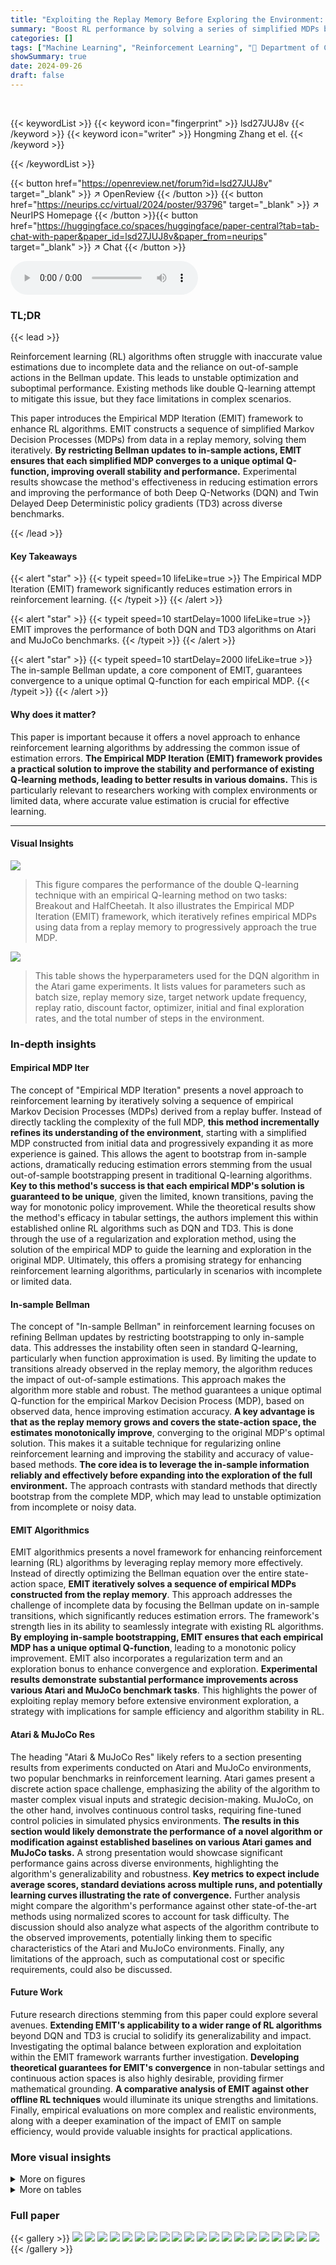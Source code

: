 ```yaml
---
title: "Exploiting the Replay Memory Before Exploring the Environment: Enhancing Reinforcement Learning Through Empirical MDP Iteration"
summary: "Boost RL performance by solving a series of simplified MDPs before tackling the complex real-world one!"
categories: []
tags: ["Machine Learning", "Reinforcement Learning", "🏢 Department of Computing Science and Amii, University of Alberta",]
showSummary: true
date: 2024-09-26
draft: false
---
```


<br>

{{< keywordList >}}
{{< keyword icon="fingerprint" >}} lsd27JUJ8v {{< /keyword >}}
{{< keyword icon="writer" >}} Hongming Zhang et el. {{< /keyword >}}
 
{{< /keywordList >}}

{{< button href="https://openreview.net/forum?id=lsd27JUJ8v" target="_blank" >}}
↗ OpenReview
{{< /button >}}
{{< button href="https://neurips.cc/virtual/2024/poster/93796" target="_blank" >}}
↗ NeurIPS Homepage
{{< /button >}}{{< button href="https://huggingface.co/spaces/huggingface/paper-central?tab=tab-chat-with-paper&paper_id=lsd27JUJ8v&paper_from=neurips" target="_blank" >}}
↗ Chat
{{< /button >}}



<audio controls>
    <source src="https://ai-paper-reviewer.com/lsd27JUJ8v/podcast.wav" type="audio/wav">
    Your browser does not support the audio element.
</audio>


### TL;DR


{{< lead >}}

Reinforcement learning (RL) algorithms often struggle with inaccurate value estimations due to incomplete data and the reliance on out-of-sample actions in the Bellman update. This leads to unstable optimization and suboptimal performance.  Existing methods like double Q-learning attempt to mitigate this issue, but they face limitations in complex scenarios.

This paper introduces the Empirical MDP Iteration (EMIT) framework to enhance RL algorithms. EMIT constructs a sequence of simplified Markov Decision Processes (MDPs) from data in a replay memory, solving them iteratively.  **By restricting Bellman updates to in-sample actions, EMIT ensures that each simplified MDP converges to a unique optimal Q-function, improving overall stability and performance.**  Experimental results showcase the method's effectiveness in reducing estimation errors and improving the performance of both Deep Q-Networks (DQN) and Twin Delayed Deep Deterministic policy gradients (TD3) across diverse benchmarks.

{{< /lead >}}


#### Key Takeaways

{{< alert "star" >}}
{{< typeit speed=10 lifeLike=true >}} The Empirical MDP Iteration (EMIT) framework significantly reduces estimation errors in reinforcement learning. {{< /typeit >}}
{{< /alert >}}

{{< alert "star" >}}
{{< typeit speed=10 startDelay=1000 lifeLike=true >}} EMIT improves the performance of both DQN and TD3 algorithms on Atari and MuJoCo benchmarks. {{< /typeit >}}
{{< /alert >}}

{{< alert "star" >}}
{{< typeit speed=10 startDelay=2000 lifeLike=true >}} The in-sample Bellman update, a core component of EMIT, guarantees convergence to a unique optimal Q-function for each empirical MDP. {{< /typeit >}}
{{< /alert >}}

#### Why does it matter?
This paper is important because it offers a novel approach to enhance reinforcement learning algorithms by addressing the common issue of estimation errors.  **The Empirical MDP Iteration (EMIT) framework provides a practical solution to improve the stability and performance of existing Q-learning methods, leading to better results in various domains.** This is particularly relevant to researchers working with complex environments or limited data, where accurate value estimation is crucial for effective learning.

------
#### Visual Insights



![](https://ai-paper-reviewer.com/lsd27JUJ8v/figures_1_1.jpg)

> This figure compares the performance of the double Q-learning technique with an empirical Q-learning method on two tasks: Breakout and HalfCheetah.  It also illustrates the Empirical MDP Iteration (EMIT) framework, which iteratively refines empirical MDPs using data from a replay memory to progressively approach the true MDP.





![](https://ai-paper-reviewer.com/lsd27JUJ8v/tables_4_1.jpg)

> This table shows the hyperparameters used for the DQN algorithm in the Atari game experiments.  It lists values for parameters such as batch size, replay memory size, target network update frequency, replay ratio, discount factor, optimizer, initial and final exploration rates, and the total number of steps in the environment.





### In-depth insights


#### Empirical MDP Iter
The concept of "Empirical MDP Iteration" presents a novel approach to reinforcement learning by iteratively solving a sequence of empirical Markov Decision Processes (MDPs) derived from a replay buffer.  Instead of directly tackling the complexity of the full MDP, **this method incrementally refines its understanding of the environment**, starting with a simplified MDP constructed from initial data and progressively expanding it as more experience is gained.  This allows the agent to bootstrap from in-sample actions, dramatically reducing estimation errors stemming from the usual out-of-sample bootstrapping present in traditional Q-learning algorithms.  **Key to this method's success is that each empirical MDP's solution is guaranteed to be unique**, given the limited, known transitions, paving the way for monotonic policy improvement.  While the theoretical results show the method's efficacy in tabular settings, the authors implement this within established online RL algorithms such as DQN and TD3. This is done through the use of a regularization and exploration method, using the solution of the empirical MDP to guide the learning and exploration in the original MDP.  Ultimately, this offers a promising strategy for enhancing reinforcement learning algorithms, particularly in scenarios with incomplete or limited data.

#### In-sample Bellman
The concept of "In-sample Bellman" in reinforcement learning focuses on refining Bellman updates by restricting bootstrapping to only in-sample data.  This addresses the instability often seen in standard Q-learning, particularly when function approximation is used. By limiting the update to transitions already observed in the replay memory, the algorithm reduces the impact of out-of-sample estimations. This approach makes the algorithm more stable and robust. The method guarantees a unique optimal Q-function for the empirical Markov Decision Process (MDP), based on observed data, hence improving estimation accuracy.  **A key advantage is that as the replay memory grows and covers the state-action space, the estimates monotonically improve**, converging to the original MDP's optimal solution. This makes it a suitable technique for regularizing online reinforcement learning and improving the stability and accuracy of value-based methods. **The core idea is to leverage the in-sample information reliably and effectively before expanding into the exploration of the full environment.**  The approach contrasts with standard methods that directly bootstrap from the complete MDP, which may lead to unstable optimization from incomplete or noisy data.

#### EMIT Algorithmics
EMIT algorithmics presents a novel framework for enhancing reinforcement learning (RL) algorithms by leveraging replay memory more effectively.  Instead of directly optimizing the Bellman equation over the entire state-action space, **EMIT iteratively solves a sequence of empirical MDPs constructed from the replay memory**.  This approach addresses the challenge of incomplete data by focusing the Bellman update on in-sample transitions, which significantly reduces estimation errors. The framework's strength lies in its ability to seamlessly integrate with existing RL algorithms. **By employing in-sample bootstrapping, EMIT ensures that each empirical MDP has a unique optimal Q-function**, leading to a monotonic policy improvement.  EMIT also incorporates a regularization term and an exploration bonus to enhance convergence and exploration. **Experimental results demonstrate substantial performance improvements across various Atari and MuJoCo benchmark tasks**. This highlights the power of exploiting replay memory before extensive environment exploration, a strategy with implications for sample efficiency and algorithm stability in RL.

#### Atari & MuJoCo Res
The heading "Atari & MuJoCo Res" likely refers to a section presenting results from experiments conducted on Atari and MuJoCo environments, two popular benchmarks in reinforcement learning.  Atari games present a discrete action space challenge, emphasizing the ability of the algorithm to master complex visual inputs and strategic decision-making. MuJoCo, on the other hand, involves continuous control tasks, requiring fine-tuned control policies in simulated physics environments.  **The results in this section would likely demonstrate the performance of a novel algorithm or modification against established baselines on various Atari games and MuJoCo tasks.**  A strong presentation would showcase significant performance gains across diverse environments, highlighting the algorithm's generalizability and robustness.  **Key metrics to expect include average scores, standard deviations across multiple runs, and potentially learning curves illustrating the rate of convergence.**  Further analysis might compare the algorithm's performance against other state-of-the-art methods using normalized scores to account for task difficulty.  The discussion should also analyze what aspects of the algorithm contribute to the observed improvements, potentially linking them to specific characteristics of the Atari and MuJoCo environments. Finally, any limitations of the approach, such as computational cost or specific requirements, could also be discussed.

#### Future Work
Future research directions stemming from this paper could explore several avenues. **Extending EMIT's applicability to a wider range of RL algorithms** beyond DQN and TD3 is crucial to solidify its generalizability and impact.  Investigating the optimal balance between exploration and exploitation within the EMIT framework warrants further investigation.  **Developing theoretical guarantees for EMIT's convergence** in non-tabular settings and continuous action spaces is also highly desirable, providing firmer mathematical grounding.  **A comparative analysis of EMIT against other offline RL techniques** would illuminate its unique strengths and limitations. Finally, empirical evaluations on more complex and realistic environments, along with a deeper examination of the impact of EMIT on sample efficiency, would provide valuable insights for practical applications.


### More visual insights

<details>
<summary>More on figures
</summary>


![](https://ai-paper-reviewer.com/lsd27JUJ8v/figures_3_1.jpg)

> This figure shows an example in CliffWalk environment with four different scenarios of replay memory content.  The first row visualizes the state-action pairs present in each replay memory. The second row shows the estimation error curves for Q and Q (learned using Bellman update and in-sample Bellman update respectively) compared to the true optimal Q*. The third and fourth rows illustrate the resulting greedy policies derived from Q and Q respectively, with red arrows highlighting incorrect actions.


![](https://ai-paper-reviewer.com/lsd27JUJ8v/figures_5_1.jpg)

> This figure displays the learning curves for several Atari and MuJoCo reinforcement learning tasks.  The top row shows results for Atari games (Asteroids, Atlantis, Breakout, Gravitar), while the bottom row presents results for MuJoCo continuous control tasks (Ant, HalfCheetah, Hopper, Humanoid). Each curve represents the average performance across five independent runs, with shaded areas indicating standard deviation.  The results demonstrate that incorporating the Empirical MDP Iteration (EMIT) method consistently improves performance compared to standard DQN and TD3 algorithms across various environments.


![](https://ai-paper-reviewer.com/lsd27JUJ8v/figures_6_1.jpg)

> This figure compares the average normalized performance of different reinforcement learning algorithms across 20 Atari games and 8 MuJoCo tasks.  The normalization ensures scores are between 0 and 1, allowing for easy comparison.  The results show that the Empirical MDP Iteration (EMIT) method consistently outperforms other state-of-the-art algorithms, demonstrating its effectiveness in improving the performance of both discrete and continuous control tasks.


![](https://ai-paper-reviewer.com/lsd27JUJ8v/figures_7_1.jpg)

> This figure compares the performance of policies learned using the Bellman update (π) and the in-sample Bellman update (ŵ) on Breakout and HalfCheetah environments.  The left plot (a) shows that the passive learning policy (ŵ) performs comparably or even better than the active learning policy (π), highlighting that the in-sample Bellman update is robust to missing transitions.  The right plot (b) demonstrates that EMIT significantly reduces the estimation error in Q, leading to more accurate value estimations.


![](https://ai-paper-reviewer.com/lsd27JUJ8v/figures_8_1.jpg)

> This figure shows an ablation study on the effects of the regularization term and exploration bonus in the proposed EMIT method.  The left panel (a) illustrates how EMIT reduces policy churn (frequent changes in the optimal policy) compared to a standard DQN. The right panel (b) displays the performance improvement when using the full EMIT method versus versions without regularization, without the exploration bonus, and without both components. This demonstrates that both components contribute to performance, and the regularization term is more impactful than the exploration bonus.


![](https://ai-paper-reviewer.com/lsd27JUJ8v/figures_14_1.jpg)

> This figure shows a simple Markov Decision Process (MDP) with two states (s1, s2) and two actions (a1, a2).  The solid lines represent transitions that are present in the replay memory, while the dashed line represents a transition that is missing. The absence of the (s2, a2) transition highlights the concept of incomplete data within a replay memory, which is central to the paper's discussion of the limitations of the standard Bellman update in reinforcement learning. The missing transition impacts the accuracy of value estimation and policy learning, especially when using the standard Bellman update which bootstraps from out-of-sample actions.


![](https://ai-paper-reviewer.com/lsd27JUJ8v/figures_18_1.jpg)

> This figure illustrates the CliffWalking environment. It's a grid world where the agent starts at the bottom left (S) and must navigate to the goal state (G) at the bottom right.  A shaded region represents a 'cliff,' which results in a large negative reward if the agent steps into it. The arrow shows the optimal path for the agent to take to reach the goal while avoiding the cliff, highlighting the risk of falling and receiving a negative reward. The purpose of the figure is to provide a simple visual representation of the environment used in the paper's experiments.


![](https://ai-paper-reviewer.com/lsd27JUJ8v/figures_18_2.jpg)

> This figure shows a comparison between two Q-learning methods (Bellman update and in-sample Bellman update) applied to CliffWalk in four different scenarios with varying levels of data coverage. It shows that in-sample Bellman update provides more robust estimations and yields more accurate policies, especially in scenarios with incomplete data.


![](https://ai-paper-reviewer.com/lsd27JUJ8v/figures_19_1.jpg)

> This figure shows screenshots of five different Atari 2600 games used in the experiments described in the paper.  These games represent a diversity of gameplay mechanics and visual styles, allowing the researchers to evaluate the performance of their reinforcement learning method across a range of challenges.


![](https://ai-paper-reviewer.com/lsd27JUJ8v/figures_19_2.jpg)

> This figure shows visualizations of five different MuJoCo environments used in the paper's experiments: Ant, HalfCheetah, Hopper, Swimmer, and Walker2D.  These are simulated robotic control tasks, each with a distinct morphology and locomotion style, used to evaluate the performance of reinforcement learning algorithms.  The environments are rendered in a simple, checkered-floor setting.


![](https://ai-paper-reviewer.com/lsd27JUJ8v/figures_21_1.jpg)

> This figure shows a comparison of the performance of in-sample and out-of-sample Bellman updates in the CliffWalk environment. Four scenarios with varying data coverage are shown, highlighting how the in-sample approach is more robust to incomplete data. The figure displays the learning curves, value errors, and resulting policies for both methods, demonstrating the superior performance of the in-sample Bellman update when dealing with incomplete data.


![](https://ai-paper-reviewer.com/lsd27JUJ8v/figures_22_1.jpg)

> This figure displays the performance of DQN and TD3 algorithms with and without the EMIT enhancement on Atari and MuJoCo benchmark tasks.  Learning curves show mean scores with standard deviation across 5 runs for each task.  The results clearly indicate consistent performance improvements across diverse tasks when EMIT is applied.


![](https://ai-paper-reviewer.com/lsd27JUJ8v/figures_23_1.jpg)

> The figure shows the learning curves for eight MuJoCo continuous control tasks.  The curves compare the performance of three different methods: EMIT-TD3 (the proposed method combining Empirical MDP Iteration with TD3), TD3 (the baseline TD3 algorithm), and Q_online (a TD3 variant using only in-sample Bellman updates but lacking the exploration component of EMIT). The shaded areas represent the standard deviation across five runs.  The results illustrate that EMIT-TD3 consistently outperforms both TD3 and Q_online across all tasks, demonstrating the effectiveness of the proposed method in improving the performance of existing reinforcement learning algorithms.


![](https://ai-paper-reviewer.com/lsd27JUJ8v/figures_23_2.jpg)

> The figure presents learning curves for DQN and TD3 algorithms, with and without the EMIT enhancement, across various Atari and MuJoCo environments.  It showcases the consistent performance improvement achieved by integrating EMIT into both algorithms across diverse tasks, highlighting the method's effectiveness.  Each curve represents the average performance over five independent runs, with shaded regions indicating standard deviations. The x-axis represents the number of environment steps, and the y-axis represents the mean score achieved.


![](https://ai-paper-reviewer.com/lsd27JUJ8v/figures_24_1.jpg)

> This figure displays the results of applying the Empirical MDP Iteration (EMIT) method to Deep Q-Network (DQN) and Twin Delayed Deep Deterministic policy gradient (TD3) algorithms on Atari and MuJoCo benchmark tasks.  The top row shows results for several Atari games (Asteroids, Atlantis, Breakout, Gravitar), while the bottom row shows results for several MuJoCo continuous control tasks (Ant, HalfCheetah, Hopper, Humanoid). Each plot presents the mean reward over five independent runs, along with the standard deviation represented by shaded areas.  The results demonstrate that EMIT consistently improves the performance of both DQN and TD3 across all tested environments.


![](https://ai-paper-reviewer.com/lsd27JUJ8v/figures_24_2.jpg)

> The figure shows the performance comparison of the proposed EMIT method against baseline methods (DQN and TD3) across various Atari and MuJoCo environments.  The learning curves illustrate the mean scores and standard deviations across five independent runs. The results demonstrate that EMIT consistently improves performance in a variety of tasks.


![](https://ai-paper-reviewer.com/lsd27JUJ8v/figures_25_1.jpg)

> This figure displays the learning curves for both Atari and MuJoCo environments.  The top row shows results from Atari games, while the bottom row shows results from MuJoCo continuous control tasks. Each environment's performance is shown as a learning curve, plotting mean score against environment steps. Shaded regions indicate standard deviation across five runs. The results clearly demonstrate that using EMIT consistently improves the learning performance compared to using standard DQN and TD3.


![](https://ai-paper-reviewer.com/lsd27JUJ8v/figures_25_2.jpg)

> This figure displays the performance of the proposed EMIT method compared to standard DQN and TD3 algorithms on both Atari and MuJoCo benchmark tasks.  The learning curves show the average reward obtained over five independent runs, illustrating the consistent performance improvement provided by EMIT across various game and robotic control environments.  Error bars represent standard deviations, showcasing the stability of EMIT's performance enhancements.


![](https://ai-paper-reviewer.com/lsd27JUJ8v/figures_26_1.jpg)

> The figure shows the learning curves for DQN and TD3 algorithms on Atari and MuJoCo environments with and without EMIT.  The results demonstrate that incorporating EMIT significantly improves performance across a variety of tasks, both discrete and continuous control tasks. The graphs display mean scores and standard deviations across five independent runs, illustrating the consistency of EMIT's performance enhancement.


![](https://ai-paper-reviewer.com/lsd27JUJ8v/figures_26_2.jpg)

> This figure displays the performance of DQN and TD3 algorithms with and without the EMIT enhancement on various Atari and MuJoCo benchmark tasks.  Each plot shows the mean reward over five independent runs, with error bars representing the standard deviation. The results clearly demonstrate that integrating EMIT significantly improves the learning performance and stability of both DQN and TD3 across a range of tasks with different complexities and action spaces (discrete for Atari, continuous for MuJoCo).


![](https://ai-paper-reviewer.com/lsd27JUJ8v/figures_27_1.jpg)

> This figure compares the performance of two Bellman updates (Eqs. 1 and 2) on a CliffWalk environment. The left panel shows the estimation errors when the replay memory contains either a suboptimal trajectory or is missing transitions. The right panel shows the resulting policies, highlighting the differences in accuracy between the two methods.


![](https://ai-paper-reviewer.com/lsd27JUJ8v/figures_28_1.jpg)

> This figure displays the learning curves for both Atari and MuJoCo environments.  Each curve represents the average performance across five runs, with shaded areas indicating standard deviation. The results demonstrate that using EMIT consistently improves the performance compared to the baselines across multiple environments, showing its effectiveness in enhancing reinforcement learning algorithms.


![](https://ai-paper-reviewer.com/lsd27JUJ8v/figures_28_2.jpg)

> This figure displays the learning curves for both Atari and MuJoCo benchmark tasks.  Each curve represents the mean score across five runs of each algorithm, with shaded areas indicating standard deviations.  The results demonstrate that the EMIT method consistently outperforms the baseline algorithms (DQN and TD3) across a variety of tasks, showcasing its effectiveness in enhancing reinforcement learning performance.


</details>




<details>
<summary>More on tables
</summary>


![](https://ai-paper-reviewer.com/lsd27JUJ8v/tables_19_1.jpg)
> This table lists the hyperparameters used for the Deep Q-Network (DQN) algorithm when applied to Atari game environments.  It specifies values for key parameters such as batch size, replay memory size, target network update frequency, replay ratio, discount factor, optimizer, initial and final exploration rates, exploration decay steps, and the total number of steps in the environment during training.

![](https://ai-paper-reviewer.com/lsd27JUJ8v/tables_20_1.jpg)
> This table lists the hyperparameters used for the TD3 algorithm on MuJoCo environments.  It shows the values used for batch size, replay memory size, discount factor, optimizer, learning rate, target update rate, policy noise, noise clip, delayed policy update frequency, and total steps in the environment. These parameters are crucial for the training and performance of the TD3 algorithm.

</details>




### Full paper

{{< gallery >}}
<img src="https://ai-paper-reviewer.com/lsd27JUJ8v/1.png" class="grid-w50 md:grid-w33 xl:grid-w25" />
<img src="https://ai-paper-reviewer.com/lsd27JUJ8v/2.png" class="grid-w50 md:grid-w33 xl:grid-w25" />
<img src="https://ai-paper-reviewer.com/lsd27JUJ8v/3.png" class="grid-w50 md:grid-w33 xl:grid-w25" />
<img src="https://ai-paper-reviewer.com/lsd27JUJ8v/4.png" class="grid-w50 md:grid-w33 xl:grid-w25" />
<img src="https://ai-paper-reviewer.com/lsd27JUJ8v/5.png" class="grid-w50 md:grid-w33 xl:grid-w25" />
<img src="https://ai-paper-reviewer.com/lsd27JUJ8v/6.png" class="grid-w50 md:grid-w33 xl:grid-w25" />
<img src="https://ai-paper-reviewer.com/lsd27JUJ8v/7.png" class="grid-w50 md:grid-w33 xl:grid-w25" />
<img src="https://ai-paper-reviewer.com/lsd27JUJ8v/8.png" class="grid-w50 md:grid-w33 xl:grid-w25" />
<img src="https://ai-paper-reviewer.com/lsd27JUJ8v/9.png" class="grid-w50 md:grid-w33 xl:grid-w25" />
<img src="https://ai-paper-reviewer.com/lsd27JUJ8v/10.png" class="grid-w50 md:grid-w33 xl:grid-w25" />
<img src="https://ai-paper-reviewer.com/lsd27JUJ8v/11.png" class="grid-w50 md:grid-w33 xl:grid-w25" />
<img src="https://ai-paper-reviewer.com/lsd27JUJ8v/12.png" class="grid-w50 md:grid-w33 xl:grid-w25" />
<img src="https://ai-paper-reviewer.com/lsd27JUJ8v/13.png" class="grid-w50 md:grid-w33 xl:grid-w25" />
<img src="https://ai-paper-reviewer.com/lsd27JUJ8v/14.png" class="grid-w50 md:grid-w33 xl:grid-w25" />
<img src="https://ai-paper-reviewer.com/lsd27JUJ8v/15.png" class="grid-w50 md:grid-w33 xl:grid-w25" />
<img src="https://ai-paper-reviewer.com/lsd27JUJ8v/16.png" class="grid-w50 md:grid-w33 xl:grid-w25" />
<img src="https://ai-paper-reviewer.com/lsd27JUJ8v/17.png" class="grid-w50 md:grid-w33 xl:grid-w25" />
<img src="https://ai-paper-reviewer.com/lsd27JUJ8v/18.png" class="grid-w50 md:grid-w33 xl:grid-w25" />
<img src="https://ai-paper-reviewer.com/lsd27JUJ8v/19.png" class="grid-w50 md:grid-w33 xl:grid-w25" />
<img src="https://ai-paper-reviewer.com/lsd27JUJ8v/20.png" class="grid-w50 md:grid-w33 xl:grid-w25" />
{{< /gallery >}}